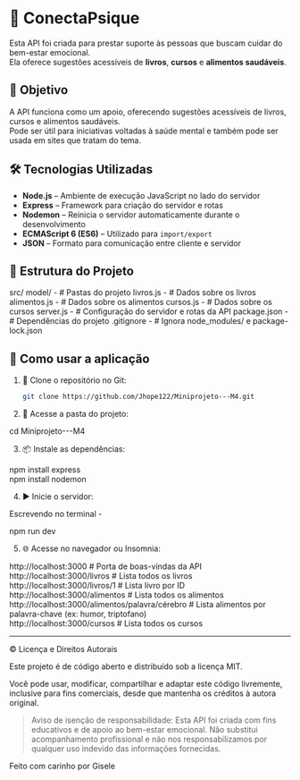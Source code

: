 

# 🧠 ConectaPsique

Esta API foi criada para prestar suporte às pessoas que buscam cuidar do bem-estar emocional.  
Ela oferece sugestões acessíveis de **livros**, **cursos** e **alimentos saudáveis**.

## 🎯 Objetivo

A API funciona como um apoio, oferecendo sugestões acessíveis de livros, cursos e alimentos saudáveis.  
Pode ser útil para iniciativas voltadas à saúde mental e também pode ser usada em sites que tratam do tema.

## 🛠 Tecnologias Utilizadas

- **Node.js** – Ambiente de execução JavaScript no lado do servidor  
- **Express** – Framework para criação do servidor e rotas  
- **Nodemon** – Reinicia o servidor automaticamente durante o desenvolvimento  
- **ECMAScript 6 (ES6)** – Utilizado para `import/export`  
- **JSON** – Formato para comunicação entre cliente e servidor

## 📁 Estrutura do Projeto
src/ model/ - # Pastas do projeto
livros.js  - # Dados sobre os livros
alimentos.js - # Dados sobre os alimentos
cursos.js - # Dados sobre os cursos
server.js - # Configuração do servidor e rotas da API
package.json - # Dependências do projeto
.gitignore - # Ignora node_modules/ e package-lock.json

## 🚀 Como usar a aplicação

1. 🧬 Clone o repositório no Git:  
   ```bash
   git clone https://github.com/Jhope122/Miniprojeto---M4.git

2. 📁 Acesse a pasta do projeto:

cd Miniprojeto---M4


3. 📦 Instale as dependências:

npm install express  
npm install nodemon


4. ▶️ Inicie o servidor:

Escrevendo no terminal - 

npm run dev
 

5. 🌐 Acesse no navegador ou Insomnia:

http://localhost:3000                                # Porta de boas-vindas da API  
http://localhost:3000/livros                         # Lista todos os livros  
http://localhost:3000/livros/1                       # Lista livro por ID  
http://localhost:3000/alimentos                      # Lista todos os alimentos  
http://localhost:3000/alimentos/palavra/cérebro      # Lista alimentos por palavra-chave (ex: humor, triptofano)  
http://localhost:3000/cursos                         # Lista todos os cursos


---

©️ Licença e Direitos Autorais

Este projeto é de código aberto e distribuído sob a licença MIT.

Você pode usar, modificar, compartilhar e adaptar este código livremente, inclusive para fins comerciais, desde que mantenha os créditos à autora original.

> Aviso de isenção de responsabilidade:
Esta API foi criada com fins educativos e de apoio ao bem-estar emocional.
Não substitui acompanhamento profissional e não nos responsabilizamos por qualquer uso indevido das informações fornecidas.

Feito com carinho por Gisele 
